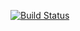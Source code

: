 [![Build Status](https://travis-ci.com/qwer810520/EssentialFeed.svg?branch=master)](https://travis-ci.com/qwer810520/EssentialFeed)